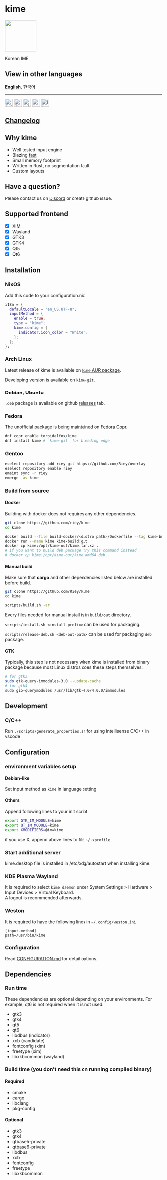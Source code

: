 # kime

[<img src="./docs/assets/kime-roundy-default-without-text-bluegrey.png" height="100">](https://github.com/Riey/kime)

Korean IME

## View in other languages

[**English**](./README.md), [한국어](./README.ko.md)

---

[<img alt="build" src="https://img.shields.io/github/actions/workflow/status/Riey/kime/ci.yaml?style=for-the-badge&branch=develop" height="25">](https://github.com/Riey/kime/actions?query=workflow%3ACI)
[<img alt="discord" src="https://img.shields.io/discord/801107569505992705.svg?style=for-the-badge" height="25">](https://discord.gg/YPnEfZqC6y)
[<img alt="release version" src="https://img.shields.io/github/v/release/Riey/kime?style=for-the-badge" height="25">](https://github.com/Riey/kime/releases)
[<img alt="aur version" src="https://img.shields.io/aur/version/kime-bin?style=for-the-badge" height="25">](https://aur.archlinux.org/packages/kime-bin/)
[<img alt="license" src="https://img.shields.io/github/license/Riey/kime?style=for-the-badge" height="25">](https://github.com/Riey/kime/blob/master/LICENSE)

## [Changelog](docs/CHANGELOG.md)

## Why kime

* Well tested input engine
* Blazing [fast](https://github.com/Riey/kime/wiki/Performance)
* Small memory footprint
* Written in Rust, no segmentation fault
* Custom layouts

## Have a question?

Please contact us on [Discord](https://discord.gg/YPnEfZqC6y) or create github issue.

## Supported frontend

- [x] XIM
- [x] Wayland
- [x] GTK3
- [x] GTK4
- [x] Qt5
- [x] Qt6

## Installation

### NixOS

Add this code to your configuration.nix

```nix
i18n = {
  defaultLocale = "en_US.UTF-8";
  inputMethod = {
    enable = true;
    type = "kime";
    kime.config = {
      indicator.icon_color = "White";
    };
  };
};
```

### Arch Linux

Latest release of kime is available on [`kime` AUR package](https://aur.archlinux.org/packages/kime).

Developing version is available on [`kime-git`](https://aur.archlinux.org/packages/kime-git).

### Debian, Ubuntu

`.deb` package is available on github [releases](https://github.com/Riey/kime/releases) tab.

### Fedora

The unofficial package is being maintained on [Fedora Copr](https://copr.fedorainfracloud.org/coprs/toroidalfox/kime/).

```sh
dnf copr enable toroidalfox/kime
dnf install kime # `kime-git` for bleeding edge
```

### Gentoo

```sh
eselect repository add riey git https://github.com/Riey/overlay
eselect repository enable riey
emaint sync -r riey
emerge -av kime
```

### Build from source

#### Docker

Building with docker does not requires any other dependencies.

```sh
git clone https://github.com/riey/kime
cd kime

docker build --file build-docker/<distro path>/Dockerfile --tag kime-build:git .
docker run --name kime kime-build:git
docker cp kime:/opt/kime-out/kime.tar.xz .
# if you want to build deb package try this command instead
# docker cp kime:/opt/kime-out/kime_amd64.deb .
```

#### Manual build

Make sure that **cargo** and other dependencies listed below are installed before build.

```sh
git clone https://github.com/Riey/kime
cd kime

scripts/build.sh -ar
```

Every files needed for manual install is in `build/out` directory.

`scripts/install.sh <install-prefix>` can be used for packaging.

`scripts/release-deb.sh <deb-out-path>` can be used for packaging `deb` package.

#### GTK

Typically, this step is not necessary when kime is installed from binary package because most Linux distros does these steps themselves.

```sh
# for gtk3
sudo gtk-query-immodules-3.0 --update-cache
# for gtk4
sudo gio-querymodules /usr/lib/gtk-4.0/4.0.0/immodules
```

## Development

### C/C++

Run `./scripts/generate_properties.sh` for using intellisense C/C++ in vscode

## Configuration

### environment variables setup

#### Debian-like

Set input method as `kime` in language setting

#### Others

Append following lines to your init script

```sh
export GTK_IM_MODULE=kime
export QT_IM_MODULE=kime
export XMODIFIERS=@im=kime
```

if you use X, append above lines to file `~/.xprofile`

### Start additional server

kime.desktop file is installed in /etc/xdg/autostart when installing kime.

### KDE Plasma Wayland

It is required to select `kime daemon` under System Settings > Hardware > Input Devices > Virtual Keyboard.  
A logout is recommended afterwards.

### Weston

It is required to have the following lines in `~/.config/weston.ini`
```
[input-method]
path=/usr/bin/kime
```

### Configuration

Read [CONFIGURATION.md](docs/CONFIGURATION.md) for detail options.

## Dependencies

### Run time

These dependencies are optional depending on your environments. For example, qt6 is not required when it is not used.

* gtk3
* gtk4
* qt5
* qt6
* libdbus (indicator)
* xcb (candidate)
* fontconfig (xim)
* freetype (xim)
* libxkbcommon (wayland)

### Build time (you don't need this on running compiled binary)

#### Required

* cmake
* cargo
* libclang
* pkg-config

#### Optional

* gtk3
* gtk4
* qtbase5-private
* qtbase6-private
* libdbus
* xcb
* fontconfig
* freetype
* libxkbcommon
